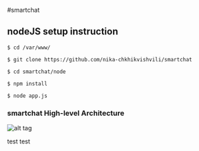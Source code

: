 #smartchat


## nodeJS setup instruction
`$ cd /var/www/`

`$ git clone https://github.com/nika-chkhikvishvili/smartchat`

`$ cd smartchat/node`

`$ npm install `

`$ node app.js`

### smartchat High-level Architecture
![alt tag](https://docs.google.com/drawings/d/1y4BmbK7VZ2wqZXuLtyRb1HmUio8FiWdq0tklcyjKWb4/pub?w=700&h=364)


test
test
